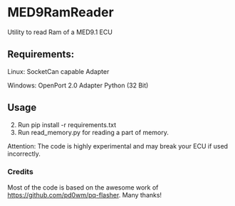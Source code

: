 # MED9RamReader
Utility to read Ram of a MED9.1 ECU

## Requirements:
Linux: 
SocketCan capable Adapter

Windows:
OpenPort 2.0 Adapter
Python (32 Bit)

## Usage

2. Run pip install -r requirements.txt
2. Run read_memory.py for reading a part of memory.

Attention: The code is highly experimental and may break your ECU if used incorrectly.

### Credits
Most of the code is based on the awesome work of https://github.com/pd0wm/pq-flasher. Many thanks!
